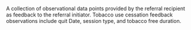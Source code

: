 A collection of observational data points provided by the referral recipient as feedback to the referral initiator. Tobacco use cessation feedback observations include quit Date, session type, and tobacco free duration.
